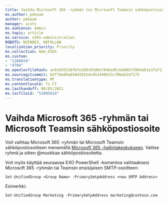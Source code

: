 ```yaml
---
title: Vaihda Microsoft 365 -ryhmän tai Microsoft Teamsin sähköpostiosoite
ms.author: pebaum
author: pebaum
manager: scotv
ms.audience: Admin
ms.topic: article
ms.service: o365-administration
ROBOTS: NOINDEX, NOFOLLOW
localization_priority: Priority
ms.collection: Adm_O365
ms.custom:
- "1200024"
- "4704"
ms.openlocfilehash: acb343553bfb7e100c03d0e7046ed5cbdd6b739b9a61e3faf17768bd8aadff34
ms.sourcegitcommit: b5f7da89a650d2915dc652449623c78be6247175
ms.translationtype: MT
ms.contentlocale: fi-FI
ms.lasthandoff: 08/05/2021
ms.locfileid: "53995619"
---
```

# <a name="change-email-address-of-a-microsoft-365-group-or-microsoft-teams"></a>Vaihda Microsoft 365 -ryhmän tai Microsoft Teamsin sähköpostiosoite

Voit vaihtaa Microsoft 365 -ryhmän tai Microsoft Teamsin sähköpostiosoitteen menemällä [Microsoft 365 -hallintakeskukseen](https://admin.microsoft.com/). Valitse ryhmä ja sitten @muokkaa sähköpostiosoitetta.

Voit myös käyttää seuraavaa EXO PowerShell -komentoa vaihtaaksesi Microsoft 365 -ryhmän tai Teamsin ensisijaisen SMTP-osoitteen:

`Set-UnifiedGroup <Group Name> -PrimarySmtpAddress <new SMTP Address>`

Esimerkki:

`Set-UnifiedGroup Marketing -PrimarySmtpAddress marketing@contoso.com`

